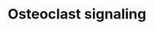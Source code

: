 ---
annotations:
- id: PW:0000003
  parent: signaling pathway
  type: Pathway Ontology
  value: signaling pathway
- id: PW:0000650
  parent: signaling pathway
  type: Pathway Ontology
  value: signaling pathway pertinent to development
- id: CL:0000092
  parent: animal cell
  type: Cell Type Ontology
  value: osteoclast
authors:
- MaintBot
- Egonw
- Fehrhart
- L Dupuis
- Eweitz
description: ''
last-edited: 2021-05-24
organisms:
- Gallus gallus
redirect_from:
- /index.php/Pathway:WP777
- /instance/WP777
revision: null
schema-jsonld:
- '@context': https://schema.org/
  '@id': https://wikipathways.github.io/pathways/WP777.html
  '@type': Dataset
  creator:
    '@type': Organization
    name: WikiPathways
  description: ''
  keywords:
  - ATP6V1G1
  - Ca2+
  - Cathepsin K
  - GPR68
  - H+
  - IFN-b
  - IFNAR1
  - ITGB3
  - Na+
  - Osteopontin
  - PDGFB
  - Pi
  - SLC9A1
  - TNFRSF11A
  - TNFRSF11B
  - TNFSF11
  - TRAP
  - TRPV
  license: CC0
  name: Osteoclast signaling
seo: CreativeWork
title: Osteoclast signaling
wpid: WP777
---